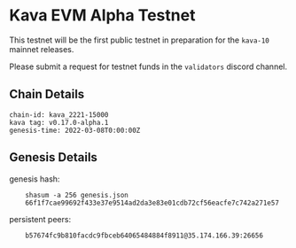 # Kava EVM Alpha Testnet

This testnet will be the first public testnet in preparation for the `kava-10` mainnet releases. 

Please submit a request for testnet funds in the `validators` discord channel.

## Chain Details

```
chain-id: kava_2221-15000
kava tag: v0.17.0-alpha.1
genesis-time: 2022-03-08T0:00:00Z
```

## Genesis Details

genesis hash: 
```
    shasum -a 256 genesis.json
    66f1f7cae99692f433e37e9514ad2da3e83e01cdb72cf56eacfe7c742a271e57
```  
persistent peers: 
```
    b57674fc9b810facdc9fbceb64065484884f8911@35.174.166.39:26656
```
